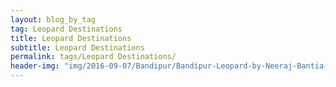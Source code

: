 ```yaml
---
layout: blog_by_tag
tag: Leopard Destinations
title: Leopard Destinations
subtitle: Leopard Destinations
permalink: tags/Leopard Destinations/
header-img: "img/2016-09-07/Bandipur/Bandipur-Leopard-by-Neeraj-Bantia-2.jpg"
---
```


